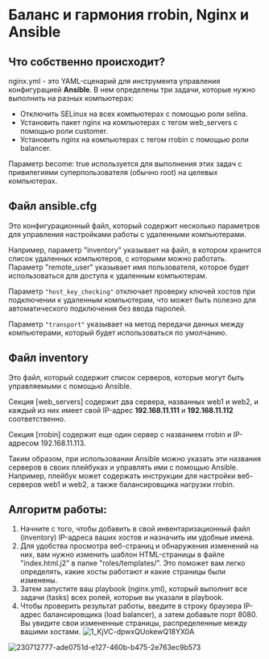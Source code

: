 # Баланс и гармония rrobin, Nginx и Ansible

## Что собственно происходит? 
nginx.yml - это YAML-сценарий для инструмента управления конфигурацией **Ansible**. В нем определены три задачи, которые нужно выполнить на разных компьютерах:
- Отключить SELinux на всех компьютерах с помощью роли selina.
- Установить пакет nginx на компьютерах с тегом web_servers с помощью роли customer.
- Установить nginx на компьютерах с тегом rrobin с помощью роли balancer.

Параметр become: true используется для выполнения этих задач с привилегиями суперпользователя (обычно root) на целевых компьютерах.

## Файл ansible.cfg
Это конфигурационный файл, который содержит несколько параметров для управления настройками работы с удаленными компьютерами.

Например, параметр "inventory" указывает на файл, в котором хранится список удаленных компьютеров, с которыми можно работать. Параметр "remote_user" указывает имя пользователя, которое будет использоваться для доступа к удаленным компьютерам.

Параметр ```"host_key_checking"``` отключает проверку ключей хостов при подключении к удаленным компьютерам, что может быть полезно для автоматического подключения без ввода паролей.

Параметр ```"transport"``` указывает на метод передачи данных между компьютерами, который будет использоваться по умолчанию.

## Файл inventory
Это файл, который содержит список серверов, которые могут быть управляемыми с помощью Ansible.

Секция [web_servers] содержит два сервера, названных web1 и web2, и каждый из них имеет свой IP-адрес **192.168.11.111** и **192.168.11.112** соответственно.

Секция [rrobin] содержит еще один сервер с названием rrobin и IP-адресом 192.168.11.113.

Таким образом, при использовании Ansible можно указать эти названия серверов в своих плейбуках и управлять ими с помощью Ansible. Например, плейбук может содержать инструкции для настройки веб-серверов web1 и web2, а также балансировщика нагрузки rrobin.

## Алгоритм работы:
1. Начните с того, чтобы добавить в свой инвентаризационный файл (inventory) IP-адреса ваших хостов и назначить им удобные имена.
2. Для удобства просмотра веб-страниц и обнаружения изменений на них, вам нужно изменить шаблон HTML-страницы в файле "index.html.j2" в папке "roles/templates/". Это поможет вам легко определять, какие хосты работают и какие страницы были изменены.
3. Затем запустите ваш playbook (nginx.yml), который выполнит все задачи (tasks) всех ролей, которые вы указали в playbook.
4. Чтобы проверить результат работы, введите в строку браузера IP-адрес балансировщика (load balancer), а затем добавьте порт 8080. Вы увидите свои измененные страницы, распределенные между вашими хостами.
![1_KjVC-dpwxQUokewQ18YX0A](https://user-images.githubusercontent.com/113093880/231010898-9e74739e-8300-469c-823a-573d2646d90a.png)

![230712777-ade0751d-e127-460b-b475-2e763ec9b573](https://user-images.githubusercontent.com/113093880/231010467-cd3797e1-2746-4ee6-b94e-967153d2264e.png) 

